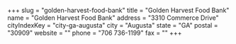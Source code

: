 +++
slug = "golden-harvest-food-bank"
title = "Golden Harvest Food Bank"
name = "Golden Harvest Food Bank"
address = "3310 Commerce Drive"
cityIndexKey = "city-ga-augusta"
city = "Augusta"
state = "GA"
postal = "30909"
website = ""
phone = "706 736-1199"
fax = ""
+++
